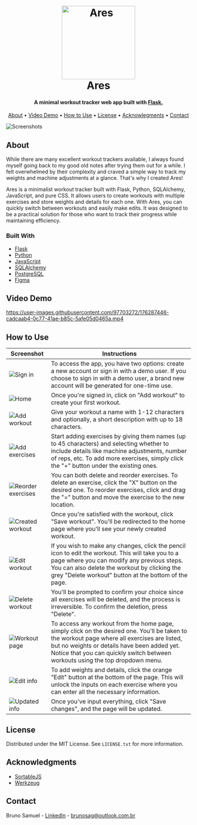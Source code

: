 <h1 align="center">
    <br>
    <a href="https://www.aresworkout.tk">
        <img src="https://github.com/brunosag/ares/assets/97703272/3c2dac34-0156-4181-bf4c-f28315fadee9" alt="Ares" width="200">
    </a>
    <br>
    Ares
    <br>
</h1>

<h4 align="center">A minimal workout tracker web app built with <a href="https://flask.palletsprojects.com/" target="_blank">Flask.</a></h4>

<p align="center">
    <a href="#about">About</a> •
    <a href="#video-demo">Video Demo</a> •
    <a href="#how-to-use">How to Use</a> •
    <a href="#license">License</a> •
    <a href="#acknowledgments">Acknowlegments</a> •
    <a href="#contact">Contact</a>
</p>

![Screenshots](https://user-images.githubusercontent.com/97703272/175546196-259a3f7c-5ea3-47ba-bd68-d895663ef473.png)

## About

While there are many excellent workout trackers available, I always found myself going back to my good old notes after trying them out for a while. I felt overwhelmed by their complexity and craved a simple way to track my weights and machine adjustments at a glance. That's why I created Ares!

Ares is a minimalist workout tracker built with Flask, Python, SQLAlchemy, JavaScript, and pure CSS. It allows users to create workouts with multiple exercises and store weights and details for each one. With Ares, you can quickly switch between workouts and easily make edits. It was designed to be a practical solution for those who want to track their progress while maintaining efficiency.

### Built With

-   [Flask](https://flask.palletsprojects.com/)
-   [Python](https://www.python.org/)
-   [JavaScript](https://www.javascript.com/)
-   [SQLAlchemy](https://www.sqlalchemy.org/)
-   [PostgreSQL](https://www.postgresql.org/)
-   [Figma](https://www.figma.com/ui-design-tool/)

## Video Demo

https://user-images.githubusercontent.com/97703272/176287446-cadcaab4-0c77-41ae-b85c-5afe05d0465a.mp4

## How to Use

| Screenshot | Instructions |
|--|--|
| ![Sign in](https://user-images.githubusercontent.com/97703272/234174007-5f0b9160-a88c-4c39-9b4a-a9a3a15e6747.png) | To access the app, you have two options: create a new account or sign in with a demo user. If you choose to sign in with a demo user, a brand new account will be generated for one-time use. |
| ![Home](https://user-images.githubusercontent.com/97703272/234174024-ab6e31c4-c243-4055-b4a1-5b0322b788b6.png) | Once you're signed in, click on "Add workout" to create your first workout. |
| ![Add workout](https://user-images.githubusercontent.com/97703272/234174042-5ebde671-2083-43fe-b74e-6515f7db2db1.png) | Give your workout a name with 1-12 characters and optionally, a short description with up to 18 characters. |
| ![Add exercises](https://user-images.githubusercontent.com/97703272/234174050-72d65cf8-94fc-47e5-9ee8-748c10380c89.png) | Start adding exercises by giving them names (up to 45 characters) and selecting whether to include details like machine adjustments, number of reps, etc. To add more exercises, simply click the "+" button under the existing ones. |
| ![Reorder exercises](https://user-images.githubusercontent.com/97703272/234174394-39d1e76b-05ec-4424-8f28-adef6149a376.png) | You can both delete and reorder exercises. To delete an exercise, click the "X" button on the desired one. To reorder exercises, click and drag the "=" button and move the exercise to the new location. |
| ![Created workout](https://user-images.githubusercontent.com/97703272/234174412-97719137-6187-4bb3-a6f9-bb7e6145cf6b.png) | Once you're satisfied with the workout, click "Save workout". You'll be redirected to the home page where you'll see your newly created workout. |
| ![Edit workout](https://user-images.githubusercontent.com/97703272/234174503-c51ae570-66c0-428e-a9de-824a3a5c6e66.png) | If you wish to make any changes, click the pencil icon to edit the workout. This will take you to a page where you can modify any previous steps. You can also delete the workout by clicking the grey "Delete workout" button at the bottom of the page. |
| ![Delete workout](https://user-images.githubusercontent.com/97703272/234174511-5f32a31b-3eb3-4631-980f-0a1fa3459abb.png) | You'll be prompted to confirm your choice since all exercises will be deleted, and the process is irreversible. To confirm the deletion, press "Delete". |
| ![Workout page](https://user-images.githubusercontent.com/97703272/234174420-52b94514-e839-4977-85e2-15d6af35bf39.png) | To access any workout from the home page, simply click on the desired one. You'll be taken to the workout page where all exercises are listed, but no weights or details have been added yet. Notice that you can quickly switch between workouts using the top dropdown menu. |
| ![Edit info](https://user-images.githubusercontent.com/97703272/234174444-e04d6cc7-31dc-42aa-8545-55c6e437b8ac.png) | To add weights and details, click the orange "Edit" button at the bottom of the page. This will unlock the inputs on each exercise where you can enter all the necessary information. |
| ![Updated info](https://user-images.githubusercontent.com/97703272/234174458-9b7e7138-5787-4db7-9956-b490670b5218.png) | Once you've input everything, click "Save changes", and the page will be updated. |

## License

Distributed under the MIT License. See `LICENSE.txt` for more information.

## Acknowledgments

-   [SortableJS](https://github.com/SortableJS/Sortable)
-   [Werkzeug](https://werkzeug.palletsprojects.com)

## Contact

Bruno Samuel - [LinkedIn](https://www.linkedin.com/in/brunosag/) - brunosag@outlook.com.br
